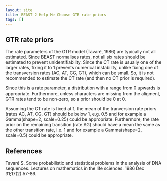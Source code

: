 ```yaml
---
layout: site
title: BEAST 2 Help Me Choose GTR rate priors
tags: []
---
```


## GTR rate priors

The rate parameters of the GTR model (Tavaré, 1986) are typically not all estimated.
Since BEAST normalises rates, not all six rates should be estimated to prevent unidentifiability.
Since the CT rate is usually one of the larger rates, fixing it to 1 prevents numerical instability, unlike fixing one of the transversion rates (AC, AT, CG, GT), which can be small.
So, it is not recommended to estimate the CT rate (and then no CT prior is required).

Since this is a rate parameter, a distribution with a range from 0 upwards is appropriate.
Furthermore, unless characters are missing from the aligment, GTR rates tend to be non-zero, so a prior should be 0 at 0.

Assuming the CT rate is fixed at 1, the mean of the tranversion rate priors (rates AC, AT, CG, GT)  should be below 1, e.g. 0.5 and for example a Gamma(shape=2, scale=0.25) could be appropriate.
Furthermore, the rate prior on the remaining transition (rate AG) should have a mean the same as the other transition rate, i.e. 1 and for example a Gamma(shape=2, scale=0.5) could be appropriate. 

## References 

Tavaré S. Some probabilistic and statistical problems in the analysis of DNA sequences. Lectures on mathematics in the life sciences. 1986 Dec 31;17(2):57-86.
